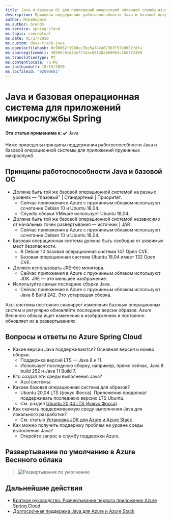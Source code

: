 ```yaml
---
title: Java и базовая ОС для приложений микрослужб облачной службы Azure для весны
description: Принципы поддержания работоспособности Java и базовой операционной системы для приложений микрослужб облачной службы Azure весны
author: MikeDodaro
ms.author: brendm
ms.service: spring-cloud
ms.topic: conceptual
ms.date: 05/27/2020
ms.custom: devx-track-java
ms.openlocfilehash: 0c90062f1968cc7be5a742a67363f57b9632fdfa
ms.sourcegitcommit: 30505c01d43ef71dac08138a960903c2b53f2499
ms.translationtype: MT
ms.contentlocale: ru-RU
ms.lasthandoff: 10/15/2020
ms.locfileid: "92090681"
---
```

# <a name="java-and-base-os-for-spring-microservice-apps"></a>Java и базовая операционная система для приложений микрослужбы Spring

**Эта статья применима к:** ✔️ Java

Ниже приведены принципы поддержания работоспособности Java и базовой операционной системы для приложений пружинных микрослужб.
## <a name="principles-for-healthy-java-and-base-os"></a>Принципы работоспособности Java и базовой ОС
* Должна быть той же базовой операционной системой на разных уровнях — "базовый" | Стандартный | Приоритет.
    * Сейчас приложения в Azure с пружинным облаком используют сочетание Debian 10 и Ubuntu 18,04.
    * Служба сборки VMware использует Ubuntu 18,04.
* Должна быть той же базовой операционной системой независимо от начальных точек развертывания — источник | JAR
    * Сейчас приложения в Azure с пружинным облаком используют сочетание Debian 10 и Ubuntu 18,04.
* Базовая операционная система должна быть свободна от уязвимых мест безопасности.
    * В Debian 10 базовая операционная система 147 Open CVE.
    * Базовая операционная система Ubuntu 18,04 имеет 132 Open CVE.
* Должен использовать JRE-без монитора.
    * Сейчас приложения в Azure с пружинным облаком используют JDK. JRE — это меньшее изображение.
* Используйте самые последние сборки Java.
    * Сейчас приложения в Azure с пружинным облаком используют Java 8 Build 242. Это устаревшая сборка.
 
Azul системы постоянно сканирует изменения базовых операционных систем и регулярно обновляйте последние версии образов. Azure Веснного облака ищет изменения в изображениях и постоянно обновляет их в развертываниях.
 
## <a name="faq-for-azure-spring-cloud"></a>Вопросы и ответы по Azure Spring Cloud

* Какие версии Java поддерживаются? Основная версия и номер сборки.
    * Поддержка версий LTS — Java 8 и 11.
    * Использует последнюю сборку, например, прямо сейчас, Java 8 build 252 и Java 11 Build 7.
* Кто создал эти среды выполнения Java?
    * Azul системы.
* Какова базовая операционная система для образов?
    * Ubuntu 20,04 LTS (фокус Фосса). Приложения продолжат поддерживать последнюю версию LTS Ubuntu.
    * См. раздел [Ubuntu 20,04 LTS (фокус Фосса)](http://releases.ubuntu.com/focal/) .
* Как скачать поддерживаемую среду выполнения Java для локального разработки? 
    * См. статью [Установка JDK для Azure и Azure Stack](/azure/developer/java/fundamentals/java-jdk-install)
* Как можно получить поддержку проблем на уровне среды выполнения Java?
    * Откройте запрос в службу поддержки Azure.
 
## <a name="default-deployment-on-azure-spring-cloud"></a>Развертывание по умолчанию в Azure Веснного облака

> ![Развертывание по умолчанию](media/spring-cloud-principles/spring-cloud-default-deployment.png)
 
## <a name="next-steps"></a>Дальнейшие действия

* [Краткое руководство. Развертывание первого приложения Azure Spring Cloud](spring-cloud-quickstart.md)
* [Долгосрочная поддержка Java для Azure и Azure Stack](/azure/developer/java/fundamentals/java-jdk-long-term-support)